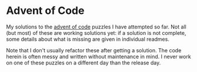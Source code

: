 # Advent of Code

My solutions to the [advent of code](adventofcode.com) puzzles I have attempted so far. Not all (but most) of these are working solutions yet: if a solution is not complete, some details about what is missing are given in individual readmes.

Note that I don't usually refactor these after getting a solution. The code herein is often messy and written without maintenance in mind. I never work on one of these puzzles on a different day than the release day.
